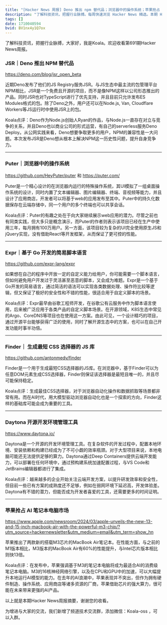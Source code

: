 ```yaml
---
title: "[Hacker News 周报] Deno 推出 npm 替代品；浏览器中的操作系统；苹果抢占 AI 笔记本电脑市场"
description: "了解科技资讯，把握行业脉搏。每周快速浏览 Hacker News 精选。本期 Hacker Newsletter 地址：https://mailchi.mp/hackernewsletter/691"
tags: []
date: 1710040594
bvid: BV1nx4y1Q7ox
---
```

了解科技资讯，把握行业脉搏，大家好，我是Koala。欢迎收看第691期Hacker News周报。


### JSR｜Deno 推出 NPM 替代品
https://deno.com/blog/jsr_open_beta

近期Deno发布了他们的JS Registry服务JSR。与JS生态中最主流的包管理平台NPM相比，JSR是一个免费且开源的项目，而不是像NPM这样以公司形态推出的产品。同时JSR也对TypeScript进行了优先支持，并且目前只允许发布ES Modules格式的包。除了Deno之外，用户还可以在Node.js, Van, Cloudflare Workers等JS运行时中使用JSR上的包。

Koala点评：Deno作为Node.js创始人Ryan的作品，与Node.js一直存在对立与竞争的关系，并且Deno也以商业公司的形式运营，有自己的serverless服务Deno Deploy。从公网实践来看，Deno想要争取更多的用户，NPM的兼容性是一大问题。本次发布JSR是Deno想从根本上解决NPM这一历史性问题，提升自身竞争力。

---

### Puter｜浏览器中的操作系统
https://github.com/HeyPuter/puter 和 https://puter.com/

Puter是一个精心设计的在浏览器内运行的特殊操作系统，其UI模拟了一组桌面操作系统的设计，同时内置了文本编辑器、图片编辑器、终端、音视频等能力，并且设计了应用商店，开发者可以将基于web的应用发布至其中。Puter中的持久化数据保存在云端存储中，同一个用户的多个终端也可以共享会话。

Koala点评：Puter的有趣之处在于向大家继续展示web应用的潜力。尽管之前也有同类实践，但大多只是概念演示，而Puter的作者则表示该项目已经在生产中使用三年，每月拥有100万用户。另一方面，该项目较为复杂的UI完全使用原生JS和jQuery实现，没有借助React等开发框架，从而保证了更可控的性能。

---

### Expr｜基于 Go 开发的简易脚本语言
https://github.com/expr-lang/expr

如果想在自己的程序中开放一定的自定义能力给用户，你可能需要一个脚本语言，但如何避免用户开发过于灵活甚至恶意的脚本，又会成为难题。Expr是一个基于Go开发的简易语言，通过简洁的语法可以实现各类数据处理、操作符比较等逻辑，但又保证了极好的安全性和不错的性能，很适合用于自定义脚本的场景。

Koala点评：Expr最早由谷歌工程师开发，在谷歌公有云服务中作为脚本语言使用，后来被广泛应用于各类产品的自定义脚本场景。在开源领域，K8S生态中常见的Argo、CoreDNS等项目也在使用这一方案。由此可见，一个设计精巧的项目，通过开源平台能够获得广泛的使用，同时了解开源生态中的方案，也可以在自己开发功能时事半功倍。

---

### Finder｜ 生成最短 CSS 选择器的 JS 库
https://github.com/antonmedv/finder

Finder是一个用于生成最短CSS选择器的JS库。在浏览器中，基于Finder可以为任意DOM元素生成CSS选择器，Finder则保证该选择器是最短且唯一的，并且尽可能保持稳定。

Koala点评：生成最佳CSS选择器，对于浏览器自动化操作和数据抓取等场景都非常有用。而在AI时代，用大模型驱动浏览器自动化也是一个探索的方向，Finder这样的基础库可能会成为重要的工具。

---

### Daytona 开源开发环境管理工具
https://www.daytona.io/

Daytona是一个开源的开发环境管理工具。在复杂软件的开发过程中，配置本地环境、安装依赖和构建已经成为了不可小觑的效率瓶颈。对于大型项目来说，本地电脑可能还无法提供足够的算力。Daytona通过Deep Containers提供云端开发能力，可以部署在任何环境中，通过预构建系统加速配置过程，与VS Code和JetBrains编辑器都进行了集成。

Koala点评：越来越多的企业开始关注云端开发方案，以提升研发效率和安全性，但目前一些已有方案的成熟度还不足够，例如在弱网环境下延迟高，开发体验差。Daytona有不错的潜力，但能否成为开发者喜爱的工具，还需要更多的时间证明。

---


### 苹果抢占 AI 笔记本电脑市场
https://www.apple.com/newsroom/2024/03/apple-unveils-the-new-13-and-15-inch-macbook-air-with-the-powerful-m3-chip/?utm_source=hackernewsletter&utm_medium=email&utm_term=show_hn

苹果推出了两款新的搭载M3芯片的MacBook Air笔记本。在性能方面，与之前的M1版本相比，M3版本的MacBook Air有60%的性能提升，与Intel芯片版本相比则快13倍。

Koala点评：在发布中，苹果强调基于M3的笔记本电脑将成为最适合AI的消费级笔记本电脑。M3的16核神经网络引擎，以及在CPU和GPU中的加速，可以大幅提升本地运行AI模型的能力。在去年的AI浪潮中，苹果表现并不突出，但作为拥有硬件制造、操作系统、应用商店等诸多资源的厂商，苹果借助芯片的强大算力，很可能在未来带来更强的AI产品。

以上就是本期Hacker News周报摘要，谢谢您的收看。

为增进与大家的交流，我们新增了频道技术交流群，添加微信：Koala-oss ，可以入群。


